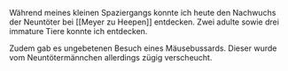 Während meines kleinen Spaziergangs konnte ich heute den Nachwuchs der Neuntöter bei [[Meyer zu Heepen]] entdecken. Zwei adulte sowie drei immature Tiere konnte ich entdecken. 

Zudem gab es ungebetenen Besuch eines Mäusebussards. Dieser wurde vom Neuntötermännchen allerdings zügig verscheucht.